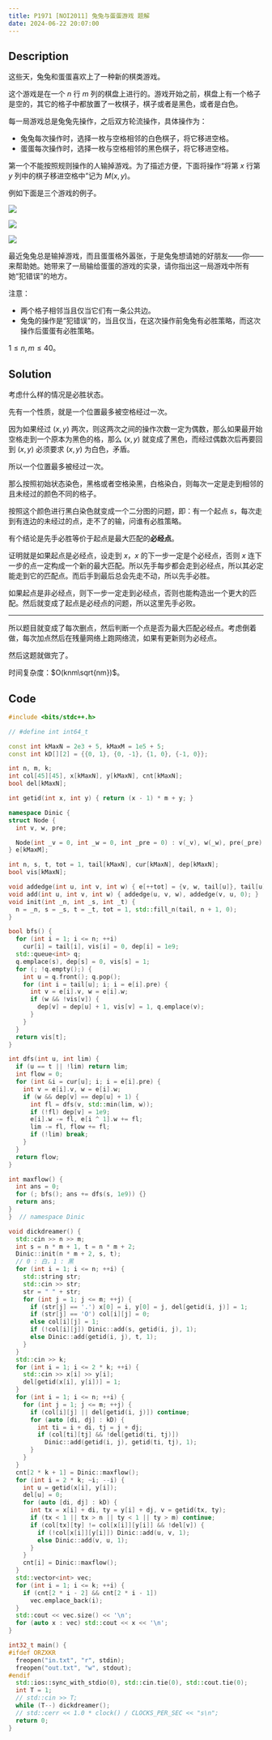 ```yaml
---
title: P1971 [NOI2011] 兔兔与蛋蛋游戏 题解
date: 2024-06-22 20:07:00
---
```


## Description

这些天，兔兔和蛋蛋喜欢上了一种新的棋类游戏。

这个游戏是在一个 $n$ 行 $m$ 列的棋盘上进行的。游戏开始之前，棋盘上有一个格子是空的，其它的格子中都放置了一枚棋子，棋子或者是黑色，或者是白色。

每一局游戏总是兔兔先操作，之后双方轮流操作，具体操作为：

* 兔兔每次操作时，选择一枚与空格相邻的白色棋子，将它移进空格。
* 蛋蛋每次操作时，选择一枚与空格相邻的黑色棋子，将它移进空格。

第一个不能按照规则操作的人输掉游戏。为了描述方便，下面将操作“将第 $x$ 行第 $y$ 列中的棋子移进空格中”记为 $M(x,y)$。

例如下面是三个游戏的例子。

![](https://cdn.luogu.com.cn/upload/image_hosting/6wfmhuf2.png)

![](https://cdn.luogu.com.cn/upload/image_hosting/j7vox6n7.png)

![](https://cdn.luogu.com.cn/upload/image_hosting/er1t5wpb.png)

最近兔兔总是输掉游戏，而且蛋蛋格外嚣张，于是兔兔想请她的好朋友——你——来帮助她。她带来了一局输给蛋蛋的游戏的实录，请你指出这一局游戏中所有她“犯错误”的地方。

注意：

* 两个格子相邻当且仅当它们有一条公共边。
* 兔兔的操作是“犯错误”的，当且仅当，在这次操作前兔兔有必胜策略，而这次操作后蛋蛋有必胜策略。

$1\leq n,m\leq 40$。

## Solution

考虑什么样的情况是必胜状态。

先有一个性质，就是一个位置最多被空格经过一次。

因为如果经过 $(x,y)$ 两次，则这两次之间的操作次数一定为偶数，那么如果最开始空格走到一个原本为黑色的格，那么 $(x,y)$ 就变成了黑色，而经过偶数次后再要回到 $(x,y)$ 必须要求 $(x,y)$ 为白色，矛盾。

所以一个位置最多被经过一次。

那么按照初始状态染色，黑格或者空格染黑，白格染白，则每次一定是走到相邻的且未经过的颜色不同的格子。

按照这个颜色进行黑白染色就变成一个二分图的问题，即：有一个起点 $s$，每次走到有连边的未经过的点，走不了的输，问谁有必胜策略。

有个结论是先手必胜等价于起点是最大匹配的**必经点**。

证明就是如果起点是必经点，设走到 $x$，$x$ 的下一步一定是个必经点，否则 $x$ 连下一步的点一定构成一个新的最大匹配。所以先手每步都会走到必经点，所以其必定能走到它的匹配点。而后手到最后总会先走不动，所以先手必胜。

如果起点是非必经点，则下一步一定走到必经点，否则也能构造出一个更大的匹配。然后就变成了起点是必经点的问题，所以这里先手必败。

---

所以题目就变成了每次删点，然后判断一个点是否为最大匹配必经点。考虑倒着做，每次加点然后在残量网络上跑网络流，如果有更新则为必经点。

然后这题就做完了。

时间复杂度：$O(knm\sqrt{nm})$。

## Code

```cpp
#include <bits/stdc++.h>

// #define int int64_t

const int kMaxN = 2e3 + 5, kMaxM = 1e5 + 5;
const int kD[][2] = {{0, 1}, {0, -1}, {1, 0}, {-1, 0}};

int n, m, k;
int col[45][45], x[kMaxN], y[kMaxN], cnt[kMaxN];
bool del[kMaxN];

int getid(int x, int y) { return (x - 1) * m + y; }

namespace Dinic {
struct Node {
  int v, w, pre;

  Node(int _v = 0, int _w = 0, int _pre = 0) : v(_v), w(_w), pre(_pre) {}
} e[kMaxM];

int n, s, t, tot = 1, tail[kMaxN], cur[kMaxN], dep[kMaxN];
bool vis[kMaxN];

void addedge(int u, int v, int w) { e[++tot] = {v, w, tail[u]}, tail[u] = tot; }
void add(int u, int v, int w) { addedge(u, v, w), addedge(v, u, 0); }
void init(int _n, int _s, int _t) {
  n = _n, s = _s, t = _t, tot = 1, std::fill_n(tail, n + 1, 0);
}

bool bfs() {
  for (int i = 1; i <= n; ++i)
    cur[i] = tail[i], vis[i] = 0, dep[i] = 1e9;
  std::queue<int> q;
  q.emplace(s), dep[s] = 0, vis[s] = 1;
  for (; !q.empty();) {
    int u = q.front(); q.pop();
    for (int i = tail[u]; i; i = e[i].pre) {
      int v = e[i].v, w = e[i].w;
      if (w && !vis[v]) {
        dep[v] = dep[u] + 1, vis[v] = 1, q.emplace(v);
      }
    }
  }
  return vis[t];
}

int dfs(int u, int lim) {
  if (u == t || !lim) return lim;
  int flow = 0;
  for (int &i = cur[u]; i; i = e[i].pre) {
    int v = e[i].v, w = e[i].w;
    if (w && dep[v] == dep[u] + 1) {
      int fl = dfs(v, std::min(lim, w));
      if (!fl) dep[v] = 1e9;
      e[i].w -= fl, e[i ^ 1].w += fl;
      lim -= fl, flow += fl;
      if (!lim) break;
    }
  }
  return flow;
}

int maxflow() {
  int ans = 0;
  for (; bfs(); ans += dfs(s, 1e9)) {}
  return ans;
}
}  // namespace Dinic

void dickdreamer() {
  std::cin >> n >> m;
  int s = n * m + 1, t = n * m + 2;
  Dinic::init(n * m + 2, s, t);
  // 0 : 白，1 : 黑
  for (int i = 1; i <= n; ++i) {
    std::string str;
    std::cin >> str;
    str = " " + str;
    for (int j = 1; j <= m; ++j) {
      if (str[j] == '.') x[0] = i, y[0] = j, del[getid(i, j)] = 1;
      if (str[j] == 'O') col[i][j] = 0;
      else col[i][j] = 1;
      if (!col[i][j]) Dinic::add(s, getid(i, j), 1);
      else Dinic::add(getid(i, j), t, 1);
    }
  }
  std::cin >> k;
  for (int i = 1; i <= 2 * k; ++i) {
    std::cin >> x[i] >> y[i];
    del[getid(x[i], y[i])] = 1;
  }
  for (int i = 1; i <= n; ++i) {
    for (int j = 1; j <= m; ++j) {
      if (col[i][j] || del[getid(i, j)]) continue;
      for (auto [di, dj] : kD) {
        int ti = i + di, tj = j + dj;
        if (col[ti][tj] && !del[getid(ti, tj)])
          Dinic::add(getid(i, j), getid(ti, tj), 1);
      }
    }
  }
  cnt[2 * k + 1] = Dinic::maxflow();
  for (int i = 2 * k; ~i; --i) {
    int u = getid(x[i], y[i]);
    del[u] = 0;
    for (auto [di, dj] : kD) {
      int tx = x[i] + di, ty = y[i] + dj, v = getid(tx, ty);
      if (tx < 1 || tx > n || ty < 1 || ty > m) continue;
      if (col[tx][ty] != col[x[i]][y[i]] && !del[v]) {
        if (!col[x[i]][y[i]]) Dinic::add(u, v, 1);
        else Dinic::add(v, u, 1);
      }
    }
    cnt[i] = Dinic::maxflow();
  }
  std::vector<int> vec;
  for (int i = 1; i <= k; ++i) {
    if (cnt[2 * i - 2] && cnt[2 * i - 1])
      vec.emplace_back(i);
  }
  std::cout << vec.size() << '\n';
  for (auto x : vec) std::cout << x << '\n';
}

int32_t main() {
#ifdef ORZXKR
  freopen("in.txt", "r", stdin);
  freopen("out.txt", "w", stdout);
#endif
  std::ios::sync_with_stdio(0), std::cin.tie(0), std::cout.tie(0);
  int T = 1;
  // std::cin >> T;
  while (T--) dickdreamer();
  // std::cerr << 1.0 * clock() / CLOCKS_PER_SEC << "s\n";
  return 0;
}
```